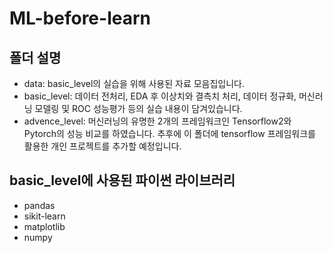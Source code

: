 # ML-before-learn
## 폴더 설명
- data: basic_level의 실습을 위해 사용된 자료 모음집입니다.
- basic_level: 데이터 전처리, EDA 후 이상치와 결측치 처리, 데이터 정규화, 머신러닝 모델링 및 ROC 성능평가 등의 실습 내용이 담겨있습니다.
- advence_level: 머신러닝의 유명한 2개의 프레임워크인 Tensorflow2와 Pytorch의 성능 비교를 하였습니다. 추후에 이 폴더에 tensorflow 프레임워크를 활용한 개인 프로젝트를 추가할 예정입니다.

## basic_level에 사용된 파이썬 라이브러리
- pandas
- sikit-learn
- matplotlib
- numpy
